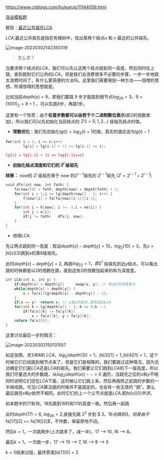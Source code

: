 https://www.cnblogs.com/hulean/p/11144059.html

<a href="https://www.luogu.com.cn/problem/solution/P3379">洛谷模板题</a>

题目：<a href="https://www.luogu.com.cn/problem/P3379">最近公共祖先LCA</a>

$LCA$,最近公共祖先是指在有根树中，找出某两个结点$u$ 和 $v$ 最近的公共祖先。

![image-20220302142350319](https://cdn.jsdelivr.net/gh/moon-Light404/my-picGo@master/img/image-20220302142350319.png)

> 怎么求？

当要求两个结点的$LCA$，我们可以先让这两个结点跳到同一高度，然后同时往上跳，直到跳到它们公共的$LCA$。但是我们会浪费很多不必要的步骤，一步一步地跳太浪费时间了，有什么更简便的方法吗。这里我们需要用到一种方法——倍增的思想。所谓倍增的思想就是。

比如当前$depth(x) = 9$，即我们要跳 $9$ 步才能跳到根节点$log_29 = 3$，$9 = (1001)_2 = 8 + 1$ ，可以先跳$8$步，再跳$1$步。

这里有一个性质：由于**任意步数都可以由若干个二进制数位表示**(即$2$的倍数累加)，所以我们可以先初始化当前结点的 $2^i(i = 0,1,2...)$ 级祖先结点的值。



- **常数优化**：我们先初始化$lg(i) = log_2(i) + 1$的值，真实的值应该为$lg(i) - 1$

```c++
for(int i = 1; i <= n;i++)
    	lg[i] = lg[i-1] + (1 << lg[i-1] == i);
```

<font color = "red">`lg[i] = lg[i-1] + (1 << log[i-1]==i)`</font>

- **初始化结点深度和它们的 $2^i$ 级祖先**

**转移：** $now$的 $2^i$ 级祖先等于 $now$ 的$2^{i-1}$祖先的 $2^{i-1}$祖先  $(2 ^i = 2 ^{i-1} + 2 ^{i-1})$

```c++
void dfs(int now, int fath) {
    fa[now][0] = fath, depth[now] = depth[fath] + 1;
    for(int i = 1;i <= lg[depth[now]] - 1; i++) {
        f[now][i] = fa[fa[now][i-1]][i-1];
    }
    for(int i = h[now]; i != -1;i = ne[i]) {
        int j = e[i];
        if(j != fath)	dfs(j, now);
    }
}
```



- 倍增$LCA$

先让两点跳到同一高度：假设$depth[x] - depth[y] = 10$，$log_2[10] = 3$，先$x = fa[x][3]$跳到$x$的第$8$级祖先。

此时$depth[x] - depth[y] = 2$, 再跳$log_22 = 1，即2^1$ 级祖先到达$y$结点。可以看出跳的时候都是以$2$的倍数在跳，直到这些$2$的倍数加起来的和为深度差。

```c++
int LCA(int x, int y) {
    if(depth[x] < depth[y]) 	swap(x, y); // 假设x的深度更大
    while(depth[x] > depth[y]) {
        x = fa[x][lg[depth[x] - depth[y]] - 1];
    }
    if(x == y)	return x; // y是x的祖先,提前返回LCA
    for(int k = lg[depth[x]] - 1; k >= 0;k --)
        if(fa[x][k] != fa[y][k])	
            x = fa[x][k], y = fa[y][k];
    return fa[x][0];
}
```

这里讨论最后一步的情况：

![image-20220302150131557](https://cdn.jsdelivr.net/gh/moon-Light404/my-picGo@master/img/image-20220302150131557.png)

如这张图，求$3和4$的 $LCA$，$log_2(depth(3)) = 1$，$fa[3][1] = 1, fa[4][1]=1$，这个时候它们已经跳到根节点来了，但是它们是相等的，我们要跳过这种情况，因为无法确定它们是$LCA$还是$LCA$的祖先。我们需要让它们跳到$LCA$的下一层高度。所以我们尽量选大的步数跳，从$log_2(depth(x)) -->0$ 遍历，当跳完之后的$x$和$y$不相同时说明它们还在$LCA$下面，这时候让它们跳上来，然后再按照之前跳的步数的一半继续跳。可见$LCA$算法跳的时候并不是固定的，也会有一些无效的 “跳”。那么最后跳完$x$和$y$依然不相同，此时它们的上一个父节点就是$LCA$,即$fa[x][0]所求$。

如本题中的$17$和$18$。18先跳到16时和17的高度一致。然后再一起跳

此时$depth(17)=6$, $log_26 = 2$,直接先跳  $2^2$  步到  $ 3$。16也跳到$3$，但是由于$fa[17][2] == fa[16][2]$，不作数，保留原地不动。

然后$k=1$，一次跳两步(上次跳多了，减一半)，17 --> 10,  16 --> 8。

最后$k = 1$，一次跳一步，17 --> 10 --> 7,  16 --> 8 --> 5

$k = 0$结束过程，最终答案$fa[7][0] = 3$

